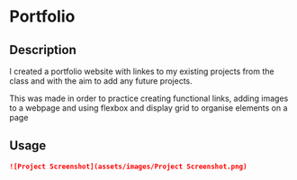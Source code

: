 

# Portfolio

## Description 

I created a portfolio website with linkes to my existing projects from the class and with the aim to add any future projects.

This was made in order to practice creating functional links, adding images to a webpage and using flexbox and display grid to organise elements on a page


## Usage 

```md
![Project Screenshot](assets/images/Project Screenshot.png)
```


